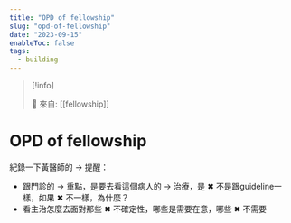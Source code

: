 ```yaml
---
title: "OPD of fellowship"
slug: "opd-of-fellowship"
date: "2023-09-15"
enableToc: false
tags:
  - building
---
```


> [!info]
>
> 🌱 來自: [[fellowship]]

# OPD of fellowship

紀錄一下黃醫師的 → 提醒：

- 跟門診的 → 重點，是要去看這個病人的 → 治療，是 ✖ 不是跟guideline一樣，如果 ✖ 不一樣，為什麼？
- 看主治怎麼去面對那些 ✖ 不確定性，哪些是需要在意，哪些 ✖ 不需要
